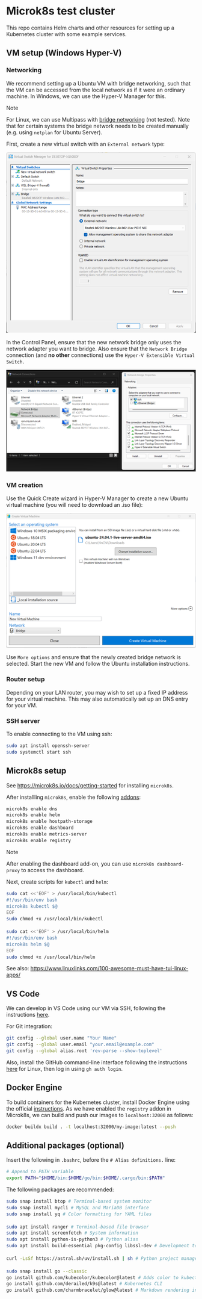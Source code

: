 # Microk8s test cluster

This repo contains Helm charts and other resources for setting up a Kubernetes cluster with some example services.

## VM setup (Windows Hyper-V)

### Networking

We recommend setting up a Ubuntu VM with bridge networking, such that the VM can be accessed from the local network as if it were an ordinary machine.  In Windows, we can use the Hyper-V Manager for this.

> [!NOTE]
> For Linux, we can use Multipass with [bridge networking](https://multipass.run/docs/create-an-instance#bridging) (not tested). Note that for certain systems the bridge network needs to be created manually (e.g. using `netplan` for Ubuntu Server).

First, create a new virtual switch with an `External network` type:

![](readme_img/virt_switch.png)

In the Control Panel, ensure that the new network bridge only uses the network adapter you want to bridge. Also ensure that the `Network Bridge` connection (and **no other** connections) use the `Hyper-V Extensible Virtual Switch`.

![](readme_img/control_panel_network.png)

### VM creation

Use the Quick Create wizard in Hyper-V Manager to create a new Ubuntu virtual machine (you will need to download an .iso file):

![](readme_img/hyperv-create.png)

Use `More options` and ensure that the newly created bridge network is selected.  Start the new VM and follow the Ubuntu installation instructions.

### Router setup

Depending on your LAN router, you may wish to set up a fixed IP address for your virtual machine.  This may also automatically set up an DNS entry for your VM.

### SSH server

To enable connecting to the VM using ssh:
```bash
sudo apt install openssh-server
sudo systemctl start ssh
```

## Microk8s setup

See <https://microk8s.io/docs/getting-started> for installing `microk8s`.

After installling `microk8s`, enable the following [addons](https://microk8s.io/docs/addons):

```bash
microk8s enable dns
microk8s enable helm
microk8s enable hostpath-storage
microk8s enable dashboard
microk8s enable metrics-server
microk8s enable registry
```

> [!NOTE]
> After enabling the dashboard add-on, you can use `microk8s dashboard-proxy` to access the dashboard.

Next, create scripts for `kubectl` and `helm`:
```bash
sudo cat <<'EOF' > /usr/local/bin/kubectl
#!/usr/bin/env bash
microk8s kubectl $@
EOF
sudo chmod +x /usr/local/bin/kubectl

sudo cat <<'EOF' > /usr/local/bin/helm
#!/usr/bin/env bash
microk8s helm $@
EOF
sudo chmod +x /usr/local/bin/helm
```

See also: <https://www.linuxlinks.com/100-awesome-must-have-tui-linux-apps/>

## VS Code

We can develop in VS Code using our VM via SSH, following the instructions [here](https://marketplace.visualstudio.com/items?itemName=ms-vscode-remote.remote-ssh).

For Git integration:
```bash
git config --global user.name "Your Name"
git config --global user.email "your.email@example.com"
git config --global alias.root 'rev-parse --show-toplevel'
```
Also, install the GitHub command-line interface following the instructions [here](https://github.com/cli/cli/blob/trunk/docs/install_linux.md) for Linux, then log in using `gh auth login`.

## Docker Engine

To build containers for the Kubernetes cluster, install Docker Engine using the official [instructions](https://docs.docker.com/engine/install/ubuntu/). As we have enabled the `registry` addon in Microk8s, we can build and push our images to `localhost:32000` as follows:

```bash
docker buildx build . -t localhost:32000/my-image:latest --push
```

## Additional packages (optional)

Insert the following in `.bashrc`, before the `# Alias definitions.` line:

```bash
# Append to PATH variable
export PATH="$HOME/bin:$HOME/go/bin:$HOME/.cargo/bin:$PATH"
```

The following packages are recommended:

```bash
sudo snap install btop # Terminal-based system monitor
sudo snap install mycli # MySQL and MariaDB interface
sudo snap install yq # Color formatting for YAML files

sudo apt install ranger # Terminal-based file browser
sudo apt install screenfetch # System information
sudo apt install python-is-python3 # Python alias
sudo apt install build-essential pkg-config libssl-dev # Development tools

curl -LsSf https://astral.sh/uv/install.sh | sh # Python project manager

sudo snap install go --classic
go install github.com/kubecolor/kubecolor@latest # Adds color to kubectl
go install github.com/derailed/k9s@latest # Kubernetes CLI
go install github.com/charmbracelet/glow@latest # Markdown rendering in the terminal
```
